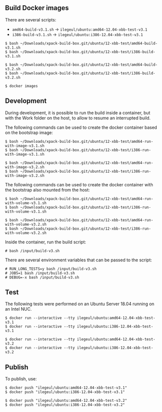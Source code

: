 
## Build Docker images

There are several scripts:

- `amd64-build-v3.1.sh` -> `ilegeul/ubuntu:amd64-12.04-xbb-test-v3.1`
- `i386-build-v3.1.sh` -> `ilegeul/ubuntu:i386-12.04-xbb-test-v3.1`

```console
$ bash ~/Downloads/xpack-build-box.git/ubuntu/12-xbb-test/amd64-build-v3.1.sh
$ bash ~/Downloads/xpack-build-box.git/ubuntu/12-xbb-test/i386-build-v3.1.sh

$ bash ~/Downloads/xpack-build-box.git/ubuntu/12-xbb-test/amd64-build-v3.2.sh
$ bash ~/Downloads/xpack-build-box.git/ubuntu/12-xbb-test/i386-build-v3.2.sh

$ docker images
```

## Development

During development, it is possible to run the build inside a container,
but with the Work folder on the host, to allow to resume an interrupted
build.

The following commands can be used to create the docker container
based on the bootstrap image:

```console
$ bash ~/Downloads/xpack-build-box.git/ubuntu/12-xbb-test/amd64-run-with-image-v3.1.sh
$ bash ~/Downloads/xpack-build-box.git/ubuntu/12-xbb-test/i386-run-with-image-v3.1.sh

$ bash ~/Downloads/xpack-build-box.git/ubuntu/12-xbb-test/amd64-run-with-image-v3.2.sh
$ bash ~/Downloads/xpack-build-box.git/ubuntu/12-xbb-test/i386-run-with-image-v3.2.sh
```

The following commands can be used to create the docker container
with the bootstrap also mounted from the host:

```console
$ bash ~/Downloads/xpack-build-box.git/ubuntu/12-xbb-test/amd64-run-with-volume-v3.1.sh
$ bash ~/Downloads/xpack-build-box.git/ubuntu/12-xbb-test/i386-run-with-volume-v3.1.sh

$ bash ~/Downloads/xpack-build-box.git/ubuntu/12-xbb-test/amd64-run-with-volume-v3.2.sh
$ bash ~/Downloads/xpack-build-box.git/ubuntu/12-xbb-test/i386-run-with-volume-v3.2.sh
```

Inside the container, run the build script:

```console
# bash /input/build-v3.sh
```

There are several environment variables that can be passed to the script:

```console
# RUN_LONG_TESTS=y bash /input/build-v3.sh
# JOBS=1 bash /input/build-v3.sh
# DEBUG=-x bash /input/build-v3.sh
```

## Test

The following tests were performed on an Ubuntu Server
18.04 running on an Intel NUC.

```console
$ docker run --interactive --tty ilegeul/ubuntu:amd64-12.04-xbb-test-v3.1
$ docker run --interactive --tty ilegeul/ubuntu:i386-12.04-xbb-test-v3.1

$ docker run --interactive --tty ilegeul/ubuntu:amd64-12.04-xbb-test-v3.2
$ docker run --interactive --tty ilegeul/ubuntu:i386-12.04-xbb-test-v3.2
```

## Publish

To publish, use:

```console
$ docker push "ilegeul/ubuntu:amd64-12.04-xbb-test-v3.1"
$ docker push "ilegeul/ubuntu:i386-12.04-xbb-test-v3.1"

$ docker push "ilegeul/ubuntu:amd64-12.04-xbb-test-v3.2"
$ docker push "ilegeul/ubuntu:i386-12.04-xbb-test-v3.2"
```
